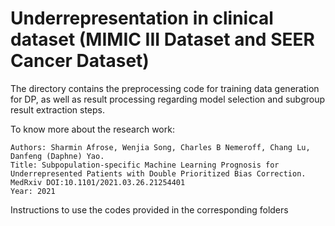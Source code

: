 # Underrepresentation in clinical dataset (MIMIC III Dataset and SEER Cancer Dataset)


The directory contains the preprocessing code for training data generation for DP, as well as result processing regarding model selection and subgroup result extraction steps.

To know more about the research work: <br />
```
Authors: Sharmin Afrose, Wenjia Song, Charles B Nemeroff, Chang Lu, Danfeng (Daphne) Yao. 
Title: Subpopulation-specific Machine Learning Prognosis for Underrepresented Patients with Double Prioritized Bias Correction. 
MedRxiv DOI:10.1101/2021.03.26.21254401
Year: 2021
```
Instructions to use the codes provided in the corresponding folders
